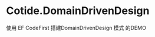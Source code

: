 Cotide.DomainDrivenDesign
=========================

使用 EF CodeFirst  搭建DomainDrivenDesign 模式 的DEMO
